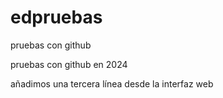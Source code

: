 # edpruebas

pruebas con github

pruebas con github en 2024

añadimos una tercera línea desde la interfaz web
